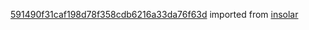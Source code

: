 [591490f31caf198d78f358cdb6216a33da76f63d](https://github.com/insolar/insolar/commit/591490f31caf198d78f358cdb6216a33da76f63d) imported from [insolar](https://github.com/insolar/insolar)
